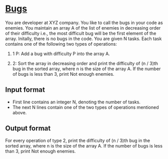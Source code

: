 # [Bugs][link]

You are developer at XYZ company. You like to call the bugs in your code as enemies. You maintain an array A of the list of enemies in decreasing order of their difficulty i.e., the most difficult bug will be the first element of the array. Initally, there is no bugs in the code. You are given N tasks. Each task contains one of the following two types of operations:

1. 1 P: Add a bug with difficulty P into the array A.

2. 2: Sort the array in decreasing order and print the difficulty of (n / 3)th bug in the sorted array, where n is the size of the array A. If the number of bugs is less than 3, print Not enough enemies.

## Input format

- First line contains an integer N, denoting the number of tasks.
- The next N lines contain one of the two types of operations mentioned above.

## Output format

For every operation of type 2, print the difficulty of (n / 3)th bug in the sorted array, where n is the size of the array A. If the number of bugs is less than 3, print Not enough enemies.

[link]: https://www.hackerearth.com/practice/algorithms/searching/binary-search/practice-problems/algorithm/victory-over-power-4a0cb459/
